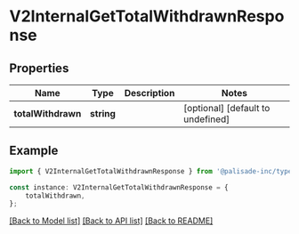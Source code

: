 # V2InternalGetTotalWithdrawnResponse


## Properties

Name | Type | Description | Notes
------------ | ------------- | ------------- | -------------
**totalWithdrawn** | **string** |  | [optional] [default to undefined]

## Example

```typescript
import { V2InternalGetTotalWithdrawnResponse } from '@palisade-inc/typescript-sdk';

const instance: V2InternalGetTotalWithdrawnResponse = {
    totalWithdrawn,
};
```

[[Back to Model list]](../README.md#documentation-for-models) [[Back to API list]](../README.md#documentation-for-api-endpoints) [[Back to README]](../README.md)
